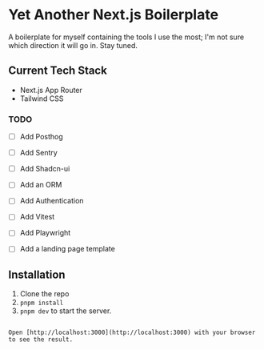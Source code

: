 # Yet Another Next.js Boilerplate

A boilerplate for myself containing the tools I use the most; I'm not sure which direction it will go in. Stay tuned.

## Current Tech Stack

- Next.js App Router
- Tailwind CSS

### TODO

- [ ] Add Posthog
- [ ] Add Sentry
- [ ] Add Shadcn-ui
- [ ] Add an ORM
- [ ] Add Authentication
- [ ] Add Vitest
- [ ] Add Playwright
- [ ] Add a landing page template


## Installation


1. Clone the repo
2. `pnpm install`
3. `pnpm dev` to start the server.

```

Open [http://localhost:3000](http://localhost:3000) with your browser to see the result.

